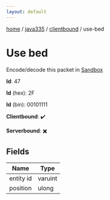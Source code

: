 ```yaml
---
layout: default
---
```


[home](/)  /  [java335](/protocol/java335)  /  [clientbound](/protocol/java335/clientbound)  /  use-bed

# Use bed

Encode/decode this packet in [Sandbox](../../../sandbox/java335#clientbound.use_bed)

**Id**: 47

**Id** (hex): 2F

**Id** (bin): 00101111

**Clientbound**: ✔️

**Serverbound**: ✖️

## Fields

Name | Type
---|---
entity id | varuint
position | ulong
